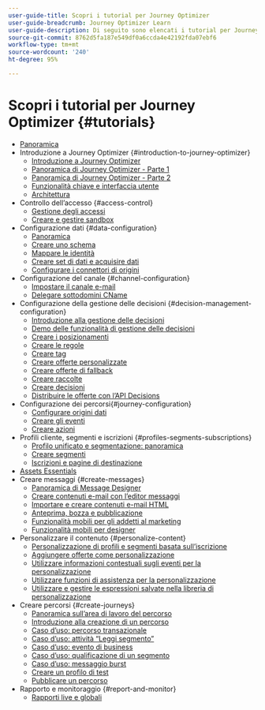 ```yaml
---
user-guide-title: Scopri i tutorial per Journey Optimizer
user-guide-breadcrumb: Journey Optimizer Learn
user-guide-description: Di seguito sono elencati i tutorial per Journey Optimizer.
source-git-commit: 8762d5fa187e549df0a6ccda4e42192fda07ebf6
workflow-type: tm+mt
source-wordcount: '240'
ht-degree: 95%

---
```



# Scopri i tutorial per Journey Optimizer {#tutorials}

+ [Panoramica](/help/overview.md)
+ Introduzione a Journey Optimizer {#introduction-to-journey-optimizer}
   + [Introduzione a Journey Optimizer](/help/introduction/introduction.md)
   + [Panoramica di Journey Optimizer - Parte 1](/help/introduction/journey-optimizer-overview-part-1.md)
   + [Panoramica di Journey Optimizer - Parte 2](/help/introduction/journey-optimizer-overview-part-2.md)
   + [Funzionalità chiave e interfaccia utente](/help/introduction/key-capabilities-and-user-interface.md)
   + [Architettura](/help/introduction/architecture.md)
+ Controllo dell’accesso {#access-control}
   + [Gestione degli accessi](/help/set-up-access/access-management.md)
   + [Creare e gestire sandbox](/help/set-up-access/create-and-manage-sandboxes.md)
+ Configurazione dati {#data-configuration}
   + [Panoramica](/help/set-up-data/set-up-data-overview.md)
   + [Creare uno schema](/help/set-up-data/create-schema.md)
   + [Mappare le identità](/help/set-up-data/map-identities.md)
   + [Creare set di dati e acquisire dati](/help/set-up-data/create-datasets-and-ingest-data.md)
   + [Configurare i connettori di origini](/help/set-up-data/configure-source-connectors.md)
+ Configurazione del canale {#channel-configuration}
   + [Impostare il canale e-mail](/help/set-up-email-channel/set-up-email-channel.md)
   + [Delegare sottodomini CName](/help/set-up-email-channel/delegate-cname-subdomains.md)
+ Configurazione della gestione delle decisioni {#decision-management-configuration}
   + [Introduzione alla gestione delle decisioni](/help/decision-management/introduction-to-offer-decisioning.md)
   + [Demo delle funzionalità di gestione delle decisioni](/help/decision-management/demo-of-offer-decisioning.md)
   + [Creare i posizionamenti](/help/decision-management/create-placements.md)
   + [Creare le regole](/help/decision-management/create-rules.md)
   + [Creare tag](/help/decision-management/create-tags.md)
   + [Creare offerte personalizzate](/help/decision-management/create-personalized-offers.md)
   + [Creare offerte di fallback](/help/decision-management/create-fallback-offers.md)
   + [Creare raccolte](/help/decision-management/create-collections.md)
   + [Creare decisioni](/help/decision-management/create-decisions.md)
   + [Distribuire le offerte con l’API Decisions](/help/decision-management/deliver-offers-with-the-decisions-api.md)
+ Configurazione dei percorsi{#journey-configuration}
   + [Configurare origini dati](/help/set-up-journeys/configure-data-sources.md)
   + [Creare gli eventi](/help/set-up-journeys/create-events.md)
   + [Creare azioni](/help/set-up-journeys/create-actions.md)
+ Profili cliente, segmenti e iscrizioni {#profiles-segments-subscriptions}
   + [Profilo unificato e segmentazione: panoramica](/help/set-up-resources/unified-profile-and-segmentation-overview.md)
   + [Creare segmenti](/help/set-up-resources/create-segments.md)
   + [Iscrizioni e pagine di destinazione](/help/subscriptions-and-landing-pages.md)
+ [Assets Essentials](/help/assets-essentials-overview.md)
+ Creare messaggi {#create-messages}
   + [Panoramica di Message Designer](/help/create-messages/message-designer-overview.md)
   + [Creare contenuti e-mail con l’editor messaggi](/help/create-messages/create-email-content-with-the-message-editor.md)
   + [Importare e creare contenuti e-mail HTML](/help/create-messages/import-and-author-html-email-content.md)
   + [Anteprima, bozza e pubblicazione](/help/create-messages/preview-proof-and-publish.md)
   + [Funzionalità mobili per gli addetti al marketing](/help/create-messages/mobile-capabilities.md)
   + [Funzionalità mobili per designer](/help/create-messages/mobile-capabilities-for-developers.md)
+ Personalizzare il contenuto {#personalize-content}
   + [Personalizzazione di profili e segmenti basata sull’iscrizione](/help/personalize-content/profile-and-segment-membership-based-personalization.md)
   + [Aggiungere offerte come personalizzazione](/help/personalize-content/add-offer-decisioning-to-messages.md)
   + [Utilizzare informazioni contestuali sugli eventi per la personalizzazione](/help/personalize-content/use-contextual-event-information-for-personalization.md)
   + [Utilizzare funzioni di assistenza per la personalizzazione](/help/personalize-content/use-helper-functions-for-personalization.md)
   + [Utilizzare e gestire le espressioni salvate nella libreria di personalizzazione](/help/personalize-content/use-and-manage-saved-expressions-in-personalization-library.md)
+ Creare percorsi {#create-journeys}
   + [Panoramica sull’area di lavoro del percorso](/help/create-journeys/overview-over-the-journey-canvas.md)
   + [Introduzione alla creazione di un percorso](/help/create-journeys/introduction-to-building-a-journey.md)
   + [Caso d’uso: percorso transazionale](/help/create-journeys/use-case-transactional-journey.md)
   + [Caso d’uso: attività “Leggi segmento”](/help/create-journeys/use-case-read-segment.md)
   + [Caso d’uso: evento di business](/help/create-journeys/use-case-business-event.md)
   + [Caso d’uso: qualificazione di un segmento](/help/create-journeys/use-case-read-segment-qualification.md)
   + [Caso d’uso: messaggio burst](/help/create-journeys/use-case-burst-message.md)
   + [Creare un profilo di test](/help/create-journeys/test-a-journey.md)
   + [Pubblicare un percorso](/help/create-journeys/publish-a-journey.md)
+ Rapporto e monitoraggio {#report-and-monitor}
   + [Rapporti live e globali](/help/report-and-monitor/live-and-global-reports.md)
